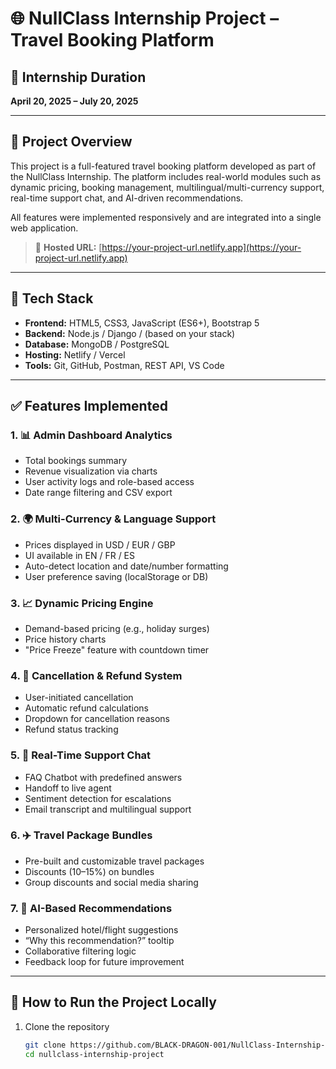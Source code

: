 # 🌐 NullClass Internship Project – Travel Booking Platform

## 📅 Internship Duration
**April 20, 2025 – July 20, 2025**

---

## 📌 Project Overview

This project is a full-featured travel booking platform developed as part of the NullClass Internship. The platform includes real-world modules such as dynamic pricing, booking management, multilingual/multi-currency support, real-time support chat, and AI-driven recommendations.

All features were implemented responsively and are integrated into a single web application.

> 🔗 **Hosted URL:** [https://your-project-url.netlify.app](https://your-project-url.netlify.app)

---

## 🚀 Tech Stack

- **Frontend:** HTML5, CSS3, JavaScript (ES6+), Bootstrap 5
- **Backend:** Node.js / Django / (based on your stack)
- **Database:** MongoDB / PostgreSQL
- **Hosting:** Netlify / Vercel
- **Tools:** Git, GitHub, Postman, REST API, VS Code

---

## ✅ Features Implemented

### 1. 📊 **Admin Dashboard Analytics**
- Total bookings summary
- Revenue visualization via charts
- User activity logs and role-based access
- Date range filtering and CSV export

### 2. 🌍 **Multi-Currency & Language Support**
- Prices displayed in USD / EUR / GBP
- UI available in EN / FR / ES
- Auto-detect location and date/number formatting
- User preference saving (localStorage or DB)

### 3. 📈 **Dynamic Pricing Engine**
- Demand-based pricing (e.g., holiday surges)
- Price history charts
- "Price Freeze" feature with countdown timer

### 4. 🔁 **Cancellation & Refund System**
- User-initiated cancellation
- Automatic refund calculations
- Dropdown for cancellation reasons
- Refund status tracking

### 5. 💬 **Real-Time Support Chat**
- FAQ Chatbot with predefined answers
- Handoff to live agent
- Sentiment detection for escalations
- Email transcript and multilingual support

### 6. ✈️ **Travel Package Bundles**
- Pre-built and customizable travel packages
- Discounts (10–15%) on bundles
- Group discounts and social media sharing

### 7. 🤖 **AI-Based Recommendations**
- Personalized hotel/flight suggestions
- “Why this recommendation?” tooltip
- Collaborative filtering logic
- Feedback loop for future improvement

---

## 🧪 How to Run the Project Locally

1. Clone the repository  
   ```bash
   git clone https://github.com/BLACK-DRAGON-001/NullClass-Internship-project.git
   cd nullclass-internship-project
